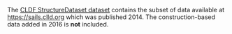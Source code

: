 The [CLDF StructureDataset dataset](cldf/) contains the subset of data available at https://sails.clld.org
which was published 2014. The construction-based data added in 2016 is **not**
included.